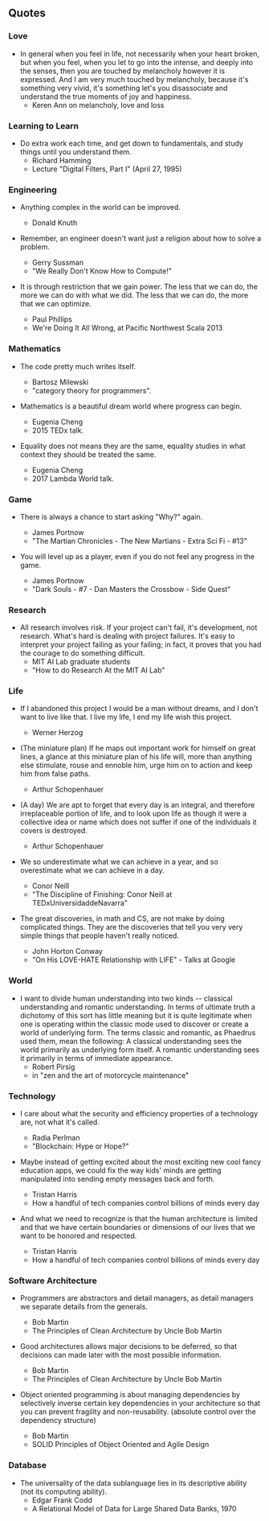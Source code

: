 ## Quotes

### Love

- In general when you feel in life, not necessarily when your heart broken,
  but when you feel, when you let to go into the intense, and deeply into the senses,
  then you are touched by melancholy however it is expressed.
  And I am very much touched by melancholy, because it's something very vivid,
  it's something let's you disassociate and understand the true moments of joy and happiness.
  - Keren Ann on melancholy, love and loss

### Learning to Learn

- Do extra work each time,
  and get down to fundamentals,
  and study things until you understand them.
  - Richard Hamming
  - Lecture "Digital Filters, Part I" (April 27, 1995)

### Engineering

- Anything complex in the world can be improved.
  - Donald Knuth

- Remember, an engineer doesn't want just a religion about how to solve a problem.
  - Gerry Sussman
  - "We Really Don't Know How to Compute!"

- It is through restriction that we gain power.
  The less that we can do, the more we can do with what we did.
  The less that we can do, the more that we can optimize.
  - Paul Phillips
  - We're Doing It All Wrong, at Pacific Northwest Scala 2013

### Mathematics

- The code pretty much writes itself.
  - Bartosz Milewski
  - "category theory for programmers".

- Mathematics is a beautiful dream world where progress can begin.
  - Eugenia Cheng
  - 2015 TEDx talk.

- Equality does not means they are the same,
  equality studies in what context they should be treated the same.
  - Eugenia Cheng
  - 2017 Lambda World talk.

### Game

- There is always a chance to start asking "Why?" again.
  - James Portnow
  - "The Martian Chronicles - The New Martians - Extra Sci Fi - #13"

- You will level up as a player, even if you do not feel any progress in the game.
  - James Portnow
  - "Dark Souls - #7 - Dan Masters the Crossbow - Side Quest"

### Research

- All research involves risk.
  If your project can't fail, it's development, not research.
  What's hard is dealing with project failures.
  It's easy to interpret your project failing as your failing;
  in fact, it proves that you had the courage to do something difficult.
  - MIT AI Lab graduate students
  - "How to do Research At the MIT AI Lab"

### Life

- If I abandoned this project I would be a man without dreams, and I don't want to live like that.
  I live my life, I end my life wish this project.
  - Werner Herzog

- (The miniature plan)
  If he maps out important work for himself on great lines,
  a glance at this miniature plan
  of his life will, more than anything else
  stimulate, rouse and ennoble him,
  urge him on to action and keep him from false paths.
  - Arthur Schopenhauer

- (A day)
  We are apt to forget that every day is an integral,
  and therefore irreplaceable portion of life,
  and to look upon life as though it were a collective idea or name
  which does not suffer if one of the individuals it covers is destroyed.
  - Arthur Schopenhauer

- We so underestimate what we can achieve in a year,
  and so overestimate what we can achieve in a day.
  - Conor Neill
  - "The Discipline of Finishing: Conor Neill at TEDxUniversidaddeNavarra"

- The great discoveries, in math and CS,
  are not make by doing complicated things.
  They are the discoveries that tell you very very simple things
  that people haven't really noticed.
  - John Horton Conway
  - "On His LOVE-HATE Relationship with LIFE" - Talks at Google

### World

- I want to divide human understanding into two kinds
  -- classical understanding and romantic understanding.
  In terms of ultimate truth a dichotomy of this sort has little meaning
  but it is quite legitimate when one is operating
  within the classic mode used to discover or create a world of underlying form.
  The terms classic and romantic, as Phaedrus used them, mean the following:
  A classical understanding sees the world primarily as underlying form itself.
  A romantic understanding sees it primarily in terms of immediate appearance.
  - Robert Pirsig
  - in "zen and the art of motorcycle maintenance"

### Technology

- I care about what the security and efficiency properties
  of a technology are, not what it's called.
  - Radia Perlman
  - "Blockchain: Hype or Hope?"

- Maybe instead of getting excited about the most exciting new cool fancy education apps,
  we could fix the way kids' minds are getting manipulated into sending empty messages back and forth.
  - Tristan Harris
  - How a handful of tech companies control billions of minds every day

- And what we need to recognize is that the human architecture is limited
  and that we have certain boundaries or dimensions of our lives
  that we want to be honored and respected.
  - Tristan Harris
  - How a handful of tech companies control billions of minds every day

### Software Architecture

- Programmers are abstractors and detail managers,
  as detail managers we separate details from the generals.
  - Bob Martin
  - The Principles of Clean Architecture by Uncle Bob Martin

- Good architectures allows major decisions to be deferred,
  so that decisions can made later with the most possible information.
  - Bob Martin
  - The Principles of Clean Architecture by Uncle Bob Martin

- Object oriented programming
  is about managing dependencies by
  selectively inverse certain key dependencies in your architecture
  so that you can prevent fragility and non-reusability.
  (absolute control over the dependency structure)
  - Bob Martin
  - SOLID Principles of Object Oriented and Agile Design

### Database

- The universality of the data sublanguage
  lies in its descriptive ability (not its computing ability).
  - Edgar Frank Codd
  - A Relational Model of Data for Large Shared Data Banks, 1970
